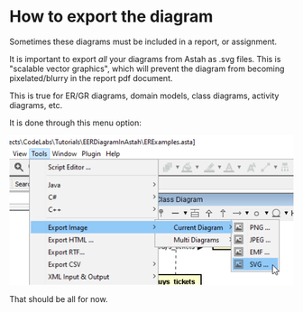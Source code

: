 ﻿# How to export the diagram

Sometimes these diagrams must be included in a report, or assignment.

It is important to export _all_ your diagrams from Astah as .svg files. This is "scalable vector graphics", which will prevent the diagram from becoming pixelated/blurry in the report pdf document.

This is true for ER/GR diagrams, domain models, class diagrams, activity diagrams, etc.

It is done through this menu option:

![img_21.png](img_21.png)

That should be all for now.